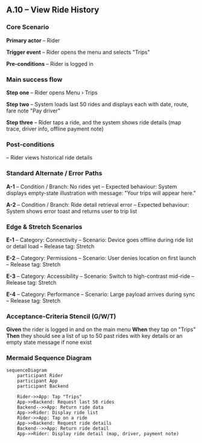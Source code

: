 ## A.10 – View Ride History <MVP>

### Core Scenario

**Primary actor**
– Rider

**Trigger event**
– Rider opens the menu and selects "Trips"

**Pre-conditions**
– Rider is logged in

### Main success flow

**Step one**
– Rider opens Menu › Trips

**Step two**
– System loads last 50 rides and displays each with date, route, fare note "Pay driver"

**Step three**
– Rider taps a ride, and the system shows ride details (map trace, driver info, offline payment note)

### Post-conditions

– Rider views historical ride details

### Standard Alternate / Error Paths

**A-1**
– Condition / Branch: No rides yet
– Expected behaviour: System displays empty-state illustration with message: "Your trips will appear here."

**A-2**
– Condition / Branch: Ride detail retrieval error
– Expected behaviour: System shows error toast and returns user to trip list

### Edge & Stretch Scenarios

**E-1**
– Category: Connectivity
– Scenario: Device goes offline during ride list or detail load
– Release tag: Stretch

**E-2**
– Category: Permissions
– Scenario: User denies location on first launch
– Release tag: Stretch

**E-3**
– Category: Accessibility
– Scenario: Switch to high-contrast mid-ride
– Release tag: Stretch

**E-4**
– Category: Performance
– Scenario: Large payload arrives during sync
– Release tag: Stretch

### Acceptance-Criteria Stencil (G/W/T)

**Given** the rider is logged in and on the main menu
**When** they tap on "Trips"
**Then** they should see a list of up to 50 past rides with key details or an empty state message if none exist

### Mermaid Sequence Diagram

```mermaid
sequenceDiagram
    participant Rider
    participant App
    participant Backend

    Rider->>App: Tap "Trips"
    App->>Backend: Request last 50 rides
    Backend-->>App: Return ride data
    App->>Rider: Display ride list
    Rider->>App: Tap on a ride
    App->>Backend: Request ride details
    Backend-->>App: Return ride detail
    App->>Rider: Display ride detail (map, driver, payment note)
```
